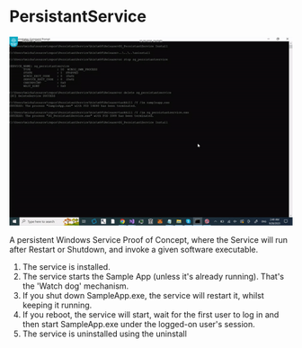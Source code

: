 # PersistantService
![](persistant%20service.gif)

A persistent Windows Service Proof of Concept, where the Service will run after Restart or Shutdown, and invoke a given software executable.

1. The service is installed.
2. The service starts the Sample App (unless it's already running). That's the 'Watch dog' mechanism.
3. If you shut down SampleApp.exe, the service will restart it, whilst keeping it running.
4. If you reboot, the service will start, wait for the first user to log in and then start SampleApp.exe under the logged-on user's session.
5. The service is uninstalled using the uninstall
